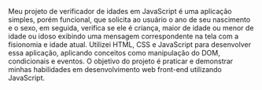 Meu projeto de verificador de idades em JavaScript é uma aplicação simples, porém funcional, que solicita ao usuário o ano de seu nascimento e o sexo, em seguida, verifica se ele é criança, maior de idade ou menor de idade ou idoso exibindo uma mensagem correspondente na tela com a fisionomia e idade atual. Utilizei HTML, CSS e JavaScript para desenvolver essa aplicação, aplicando conceitos como manipulação do DOM, condicionais e eventos. O objetivo do projeto é praticar e demonstrar minhas habilidades em desenvolvimento web front-end utilizando JavaScript.
